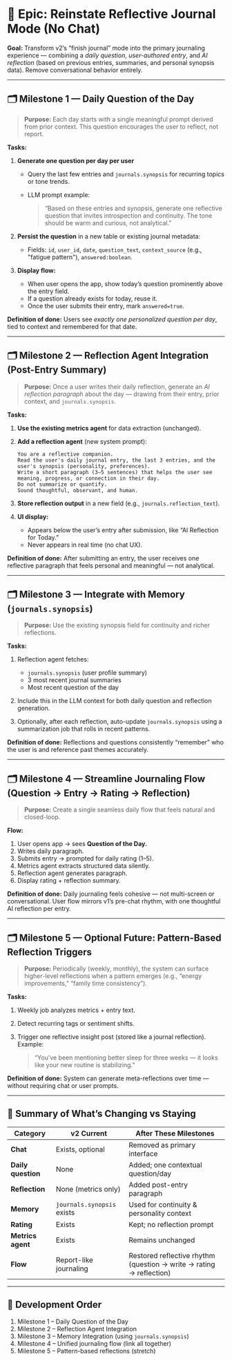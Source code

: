 # 🧭 Epic: Reinstate Reflective Journal Mode (No Chat)

**Goal:**
Transform v2’s “finish journal” mode into the primary journaling experience — combining a _daily question_, _user-authored entry_, and _AI reflection_ (based on previous entries, summaries, and personal synopsis data).
Remove conversational behavior entirely.

---

## 🗂️ Milestone 1 — Daily Question of the Day

> **Purpose:**
> Each day starts with a single meaningful prompt derived from prior context.
> This question encourages the user to reflect, not report.

**Tasks:**

1. **Generate one question per day per user**
   - Query the last few entries and `journals.synopsis` for recurring topics or tone trends.
   - LLM prompt example:

     > “Based on these entries and synopsis, generate one reflective question that invites introspection and continuity.
     > The tone should be warm and curious, not analytical.”

2. **Persist the question** in a new table or existing journal metadata:
   - Fields:
     `id`, `user_id`, `date`, `question_text`, `context_source` (e.g., "fatigue pattern"), `answered:boolean`.

3. **Display flow:**
   - When user opens the app, show today’s question prominently above the entry field.
   - If a question already exists for today, reuse it.
   - Once the user submits their entry, mark `answered=true`.

**Definition of done:**
Users see _exactly one personalized question per day_, tied to context and remembered for that date.

---

## 🗂️ Milestone 2 — Reflection Agent Integration (Post-Entry Summary)

> **Purpose:**
> Once a user writes their daily reflection, generate an _AI reflection paragraph_ about the day — drawing from their entry, prior context, and `journals.synopsis`.

**Tasks:**

1. **Use the existing metrics agent** for data extraction (unchanged).
2. **Add a reflection agent** (new system prompt):

   ```
   You are a reflective companion.
   Read the user's daily journal entry, the last 3 entries, and the user's synopsis (personality, preferences).
   Write a short paragraph (3–5 sentences) that helps the user see meaning, progress, or connection in their day.
   Do not summarize or quantify.
   Sound thoughtful, observant, and human.
   ```

3. **Store reflection output** in a new field (e.g., `journals.reflection_text`).
4. **UI display:**
   - Appears below the user’s entry after submission, like “AI Reflection for Today.”
   - Never appears in real time (no chat UX).

**Definition of done:**
After submitting an entry, the user receives one reflective paragraph that feels personal and meaningful — not analytical.

---

## 🗂️ Milestone 3 — Integrate with Memory (`journals.synopsis`)

> **Purpose:**
> Use the existing synopsis field for continuity and richer reflections.

**Tasks:**

1. Reflection agent fetches:
   - `journals.synopsis` (user profile summary)
   - 3 most recent journal summaries
   - Most recent question of the day

2. Include this in the LLM context for both daily question and reflection generation.
3. Optionally, after each reflection, auto-update `journals.synopsis` using a summarization job that rolls in recent patterns.

**Definition of done:**
Reflections and questions consistently “remember” who the user is and reference past themes accurately.

---

## 🗂️ Milestone 4 — Streamline Journaling Flow (Question → Entry → Rating → Reflection)

> **Purpose:**
> Create a single seamless daily flow that feels natural and closed-loop.

**Flow:**

1. User opens app → sees **Question of the Day.**
2. Writes daily paragraph.
3. Submits entry → prompted for daily rating (1–5).
4. Metrics agent extracts structured data silently.
5. Reflection agent generates paragraph.
6. Display rating + reflection summary.

**Definition of done:**
Daily journaling feels cohesive — not multi-screen or conversational.
User flow mirrors v1’s pre-chat rhythm, with one thoughtful AI reflection per entry.

---

## 🗂️ Milestone 5 — Optional Future: Pattern-Based Reflection Triggers

> **Purpose:**
> Periodically (weekly, monthly), the system can surface higher-level reflections when a pattern emerges (e.g., “energy improvements,” “family time consistency”).

**Tasks:**

1. Weekly job analyzes metrics + entry text.
2. Detect recurring tags or sentiment shifts.
3. Trigger one reflective insight post (stored like a journal reflection).
   Example:

   > “You’ve been mentioning better sleep for three weeks — it looks like your new routine is stabilizing.”

**Definition of done:**
System can generate meta-reflections over time — without requiring chat or user prompts.

---

## 🧩 Summary of What’s Changing vs Staying

| Category           | v2 Current                 | After These Milestones                                              |
| ------------------ | -------------------------- | ------------------------------------------------------------------- |
| **Chat**           | Exists, optional           | Removed as primary interface                                        |
| **Daily question** | None                       | Added; one contextual question/day                                  |
| **Reflection**     | None (metrics only)        | Added post-entry paragraph                                          |
| **Memory**         | `journals.synopsis` exists | Used for continuity & personality context                           |
| **Rating**         | Exists                     | Kept; no reflection prompt                                          |
| **Metrics agent**  | Exists                     | Remains unchanged                                                   |
| **Flow**           | Report-like journaling     | Restored reflective rhythm (question → write → rating → reflection) |

---

## 🧱 Development Order

1. Milestone 1 – Daily Question of the Day
2. Milestone 2 – Reflection Agent Integration
3. Milestone 3 – Memory Integration (using `journals.synopsis`)
4. Milestone 4 – Unified journaling flow (link all together)
5. Milestone 5 – Pattern-based reflections (stretch)
